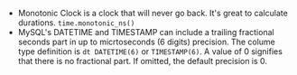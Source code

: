 * Monotonic Clock is a clock that will never go back. It's great to calculate durations. `time.monotonic_ns()`
* MySQL's DATETIME and TIMESTAMP can include a trailing fractional seconds part in up to micrtoseconds (6 digits) precision. The colume type definition is `dt DATETIME(6)` or `TIMESTAMP(6)`. A value of 0 signifies that there is no fractional part. If omitted, the default precision is 0.

